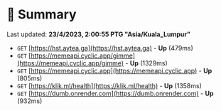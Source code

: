 # 📖 Summary
Last updated: **23/4/2023, 2:00:55 PTG "Asia/Kuala_Lumpur"**

- `GET` [https://hst.aytea.ga](https://hst.aytea.ga) - **Up** (479ms)
- `GET` [https://memeapi.cyclic.app/gimme](https://memeapi.cyclic.app/gimme) - **Up** (1329ms)
- `GET` [https://memeapi.cyclic.app](https://memeapi.cyclic.app) - **Up** (805ms)
- `GET` [https://klik.ml/health](https://klik.ml/health) - **Up** (1358ms)
- `GET` [https://dumb.onrender.com](https://dumb.onrender.com) - **Up** (932ms)
